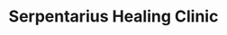 ---
title: "Serpentarius Healing Clinic"
url: /salt-spring-island/serpentarius-healing-clinic/
shop: massage
---